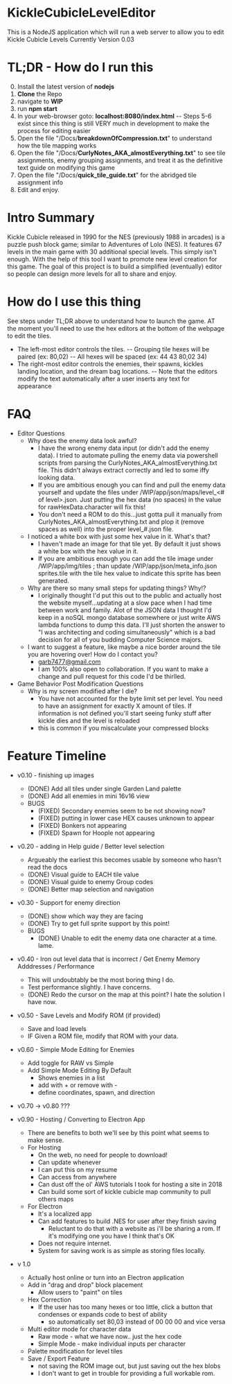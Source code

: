 
# KickleCubicleLevelEditor
This is a NodeJS application which will run a web server to allow you to edit Kickle Cubicle Levels
Currently Version 0.03

# TL;DR - How do I run this
0) Install the latest version of **nodejs**
1) **Clone** the Repo
2) navigate to **WIP**
3) run **npm start**
4) In your web-browser goto: **localhost:8080/index.html**
-- Steps 5-6 exist since this thing is still VERY much in development to make the process for editing easier
5) Open the file "<root of this repo>/Docs/**breakdownOfCompression.txt**" to understand how the tile mapping works
6) Open the file "<root of this repo>/Docs/**CurlyNotes_AKA_almostEverything.txt**" to see tile assignments, enemy grouping assignments, and treat it as the definitive text guide on modifying this game
7) Open the file "<root of this repo>/Docs/**quick_tile_guide.txt**" for the abridged tile assignment info 
8) Edit and enjoy.

# Intro Summary
Kickle Cubicle released in 1990 for the NES (previously 1988 in arcades) is a puzzle push block game; similar to Adventures of Lolo (NES). It features 67 levels in the main game with 30 additional special levels. This simply isn't enough.
With the help of this tool I want to promote new level creation for this game.
The goal of this project is to build a simplified (eventually) editor so people can design more levels for all to share and enjoy.

# How do I use this thing
See steps under TL;DR above to understand how to launch the game.
AT the moment you'll need to use the hex editors at the bottom of the webpage to edit the tiles.
- The left-most editor controls the tiles.
-- Grouping tile hexes will be paired (ex: 80,02)
-- All hexes will be spaced (ex: 44 43 80,02 34)
- The right-most editor controls the enemies, their spawns, kickles landing location, and the dream bag locations.
-- Note that the editors modify the text automatically after a user inserts any text for appearance


# FAQ

 - Editor Questions 
	 - Why does the enemy data look awful?
		 - I have the wrong enemy data input (or didn't add the enemy data). I tried to automate pulling the enemy data via powershell scripts from parsing the CurlyNotes_AKA_almostEverything.txt file. This didn't always extract correctly and led to some iffy looking data.
		 -  If you are ambitious enough you can find and pull the enemy data yourself and update the files under <root of this repo>/WIP/app/json/maps/level_<# of level>.json. Just putting the hex data (no spaces) in the value for rawHexData.character will fix this!  
		 - You don't need a ROM to do this...just gotta pull it manually from CurlyNotes_AKA_almostEverything.txt and plop it (remove spaces as well) into the proper level_#.json file.
	 - I noticed a white box with just some hex value in it. What's that?
		 -  I haven't made an image for that tile yet. By default it just shows a white box with the hex value in it.
		 - If you are ambitious enough you can add the tile image under <root of this repo>/WIP/app/img/tiles ; than update <root of this repo>/WIP/app/json/meta_info.json sprites.tile with the tile hex value to indicate this sprite has been generated.
	 - Why are there so many small steps for updating things? Why!?
		 - I originally thought I'd put this out to the public and actually host the website myself...updating at a slow pace when I had time between work and family. Alot of the JSON data I thought I'd keep in a noSQL mongo database somewhere or just write AWS lambda functions to dump this data. I'll just shorten the answer to "I was architecting and coding simultaneously" which is a bad decision for all of you budding Computer Science majors.
	 - I want to suggest a feature, like maybe a nice border around the tile you are hovering over! How do I contact you? 
		 -  garb7477@gmail.com
		 - I am 100% also open to collaboration. If you want to make a change and pull request for this code I'd be thirlled.
 - Game Behavior Post Modification Questions
	 - Why is my screen modified after I die?
		 - You have not accounted for the byte limit set per level. You need to have an assignment for exactly X amount of tiles. If information is not defined you'll start seeing funky stuff after kickle dies and the level is reloaded
		 - this is common if you miscalculate your compressed blocks
		 
# Feature Timeline

 - v0.10 - finishing up images
	 - (DONE) Add all tiles under single Garden Land palette
	 - (DONE) Add all enemies in mini 16v16 view
	 - BUGS
		- (FIXED) Secondary enemies seem to be not showing now?
		- (FIXED) putting in lower case HEX causes unknown to appear
		- (FIXED) Bonkers not appearing
		- (FIXED) Spawn for Hoople not appearing
 - v0.20 - adding in Help guide / Better level selection
	 - Argueably the earliest this becomes usable by someone who hasn't read the docs
	 - (DONE) Visual guide to EACH tile value
	 - (DONE) Visual guide to enemy Group codes
	 - (DONE) Better map selection and navigation
 -  v0.30 - Support for enemy direction
	 - (DONE) show which way they are facing
	 - (DONE) Try to get full sprite support by this point!
	 - BUGS
		- (DONE) Unable to edit the enemy data one character at a time. lame.
 -  v0.40 - Iron out level data that is incorrect / Get Enemy Memory Adddresses / Performance
	 - This will undoubtably be the most boring thing I do.
	 - Test performance slightly. I have concerns.
	 - (DONE) Redo the cursor on the map at this point? I hate the solution I have now.
 -  v0.50 - Save Levels and Modify ROM (if provided)
	 - Save and load levels
	 - IF Given a ROM file, modify that ROM with your data.
 -  v0.60 - Simple Mode Editing for Enemies
	 - Add toggle for RAW vs Simple
	 - Add Simple Mode Editing By Default
		- Shows enemies in a list
		- add with + or remove with -
		- define coordinates, spawn, and direction
 - v0.70 -> v0.80 ???
 - v0.90 - Hosting / Converting to Electron App
	  - There are benefits to both we'll see by this point what seems to make sense.
	  - For Hosting
	     - On the web, no need for people to download!
		 - Can update whenever
		 - I can put this on my resume
		 - Can access from anywhere
		 - Can dust off the ol' AWS tutorials I took for hosting a site in 2018
		 - Can build some sort of kickle cubicle map community to pull others maps
	  - For Electron
	     - It's a localized app
		 - Can add features to build .NES for user after they finish saving
		    - Reluctant to do that with a website as i'll be sharing a rom. If it's modifying one you have I think that's OK
		 - Does not require internet.
		 - System for saving work is as simple as storing files locally.
		
 - v 1.0
	 - Actually host online or turn into an Electron application
	 - Add in "drag and drop" block placement
		 - Allow users to "paint" on tiles
	 - Hex Correction
		 - If the user has too many hexes or too little, click a button that condenses or expands code to best of ability
			 - so automatically set 80,03 instead of 00 00 00 and vice versa
	 - Multi editor mode for character data
		 - Raw mode - what we have now.. just the hex code
		 - Simple Mode - make individual inputs per character
	 - Palette modification for level tiles
	 - Save / Export Feature
		 - not saving the ROM image out, but just saving out the hex blobs
		 - I don't want to get in trouble for providing a full workable rom.

